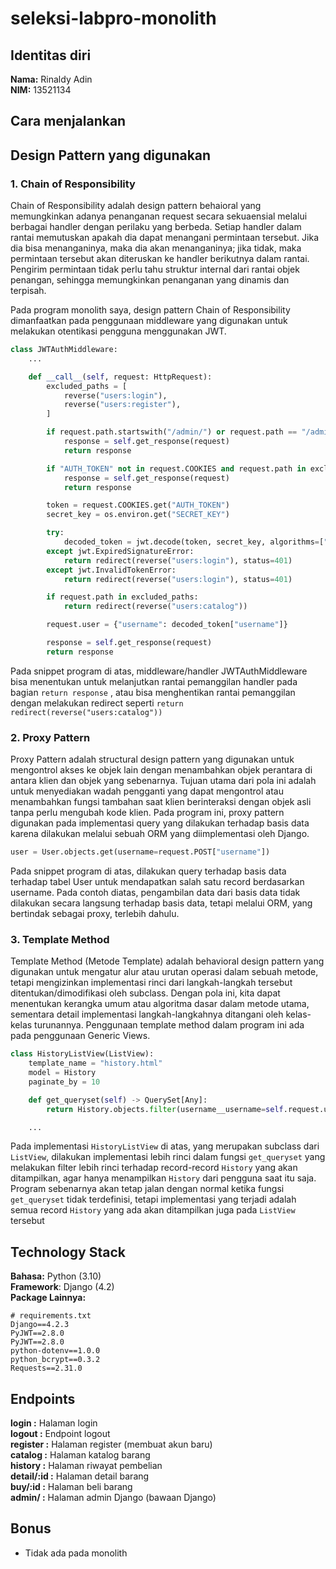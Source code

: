 # seleksi-labpro-monolith

## Identitas diri

**Nama:** Rinaldy Adin
<br>
**NIM:** 13521134

## Cara menjalankan

## Design Pattern yang digunakan

### 1. Chain of Responsibility

Chain of Responsibility adalah design pattern behaioral yang memungkinkan adanya penanganan request secara sekuaensial melalui berbagai handler dengan perilaku yang berbeda. Setiap handler dalam rantai memutuskan apakah dia dapat menangani permintaan tersebut. Jika dia bisa menanganinya, maka dia akan menanganinya; jika tidak, maka permintaan tersebut akan diteruskan ke handler berikutnya dalam rantai. Pengirim permintaan tidak perlu tahu struktur internal dari rantai objek penangan, sehingga memungkinkan penanganan yang dinamis dan terpisah.

Pada program monolith saya, design pattern Chain of Responsibility dimanfaatkan pada penggunaan middleware yang digunakan untuk melakukan otentikasi pengguna menggunakan JWT.

```py
class JWTAuthMiddleware:
    ...

    def __call__(self, request: HttpRequest):
        excluded_paths = [
            reverse("users:login"),
            reverse("users:register"),
        ]

        if request.path.startswith("/admin/") or request.path == "/admin":
            response = self.get_response(request)
            return response

        if "AUTH_TOKEN" not in request.COOKIES and request.path in excluded_paths:
            response = self.get_response(request)
            return response

        token = request.COOKIES.get("AUTH_TOKEN")
        secret_key = os.environ.get("SECRET_KEY")

        try:
            decoded_token = jwt.decode(token, secret_key, algorithms=["HS256"])
        except jwt.ExpiredSignatureError:
            return redirect(reverse("users:login"), status=401)
        except jwt.InvalidTokenError:
            return redirect(reverse("users:login"), status=401)

        if request.path in excluded_paths:
            return redirect(reverse("users:catalog"))

        request.user = {"username": decoded_token["username"]}

        response = self.get_response(request)
        return response
```

Pada snippet program di atas, middleware/handler JWTAuthMiddleware bisa menentukan untuk melanjutkan rantai pemanggilan handler pada bagian `return response` , atau bisa menghentikan rantai pemanggilan dengan melakukan redirect seperti `return redirect(reverse("users:catalog"))`

### 2. Proxy Pattern

Proxy Pattern adalah structural design pattern yang digunakan untuk mengontrol akses ke objek lain dengan menambahkan objek perantara di antara klien dan objek yang sebenarnya. Tujuan utama dari pola ini adalah untuk menyediakan wadah pengganti yang dapat mengontrol atau menambahkan fungsi tambahan saat klien berinteraksi dengan objek asli tanpa perlu mengubah kode klien. Pada program ini, proxy pattern digunakan pada implementasi query yang dilakukan terhadap basis data karena dilakukan melalui sebuah ORM yang diimplementasi oleh Django.

```py
user = User.objects.get(username=request.POST["username"])
```

Pada snippet program di atas, dilakukan query terhadap basis data terhadap tabel User untuk mendapatkan salah satu record berdasarkan username. Pada contoh diatas, pengambilan data dari basis data tidak dilakukan secara langsung terhadap basis data, tetapi melalui ORM, yang bertindak sebagai proxy, terlebih dahulu.

### 3. Template Method

Template Method (Metode Template) adalah behavioral design pattern yang digunakan untuk mengatur alur atau urutan operasi dalam sebuah metode, tetapi mengizinkan implementasi rinci dari langkah-langkah tersebut ditentukan/dimodifikasi oleh subclass. Dengan pola ini, kita dapat menentukan kerangka umum atau algoritma dasar dalam metode utama, sementara detail implementasi langkah-langkahnya ditangani oleh kelas-kelas turunannya. Penggunaan template method dalam program ini ada pada penggunaan Generic Views.

```py
class HistoryListView(ListView):
    template_name = "history.html"
    model = History
    paginate_by = 10

    def get_queryset(self) -> QuerySet[Any]:
        return History.objects.filter(username__username=self.request.user["username"])

    ...
```

Pada implementasi `HistoryListView` di atas, yang merupakan subclass dari `ListView`, dilakukan implementasi lebih rinci dalam fungsi `get_queryset` yang melakukan filter lebih rinci terhadap record-record `History` yang akan ditampilkan, agar hanya menampilkan `History` dari pengguna saat itu saja. Program sebenarnya akan tetap jalan dengan normal ketika fungsi `get_queryset` tidak terdefinisi, tetapi implementasi yang terjadi adalah semua record `History` yang ada akan ditampilkan juga pada `ListView` tersebut

## Technology Stack

**Bahasa:** Python (3.10)<br>
**Framework**: Django (4.2)<br>
**Package Lainnya:**<br>

```
# requirements.txt
Django==4.2.3
PyJWT==2.8.0
PyJWT==2.8.0
python-dotenv==1.0.0
python_bcrypt==0.3.2
Requests==2.31.0
```

## Endpoints

**login :** Halaman login
<br>
**logout :** Endpoint logout
<br>
**register :** Halaman register (membuat akun baru)
<br>
**catalog :** Halaman katalog barang
<br>
**history :** Halaman riwayat pembelian
<br>
**detail/:id :** Halaman detail barang
<br>
**buy/:id :** Halaman beli barang
<br>
**admin/ :** Halaman admin Django (bawaan Django)

## Bonus

-   Tidak ada pada monolith
